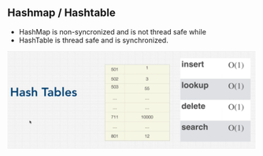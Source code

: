 
## Hashmap / Hashtable

- HashMap is non-syncronized and is not thread safe while 
- HashTable is thread safe and is synchronized.

![](../../images/java/hashtable_1.png)